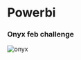 # Powerbi
### Onyx feb challenge

![onyx](https://user-images.githubusercontent.com/97912418/187085434-57c50386-13fb-422d-ae70-8d76f8e51325.PNG)
